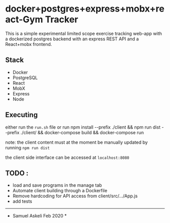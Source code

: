 # docker+postgres+express+mobx+react-Gym Tracker
This is a simple experimental limited scope exercise tracking web-app with a dockerized postgres backend with an express REST API and a React+mobx frontend.

## Stack
- Docker
- PostgreSQL
- React
- MobX
- Express
- Node

## Executing
either run the `run.sh` file or run
	npm install --prefix ./client && npm run dist --prefix ./client/ && docker-compose build && docker-compose run

note: the client content must at the moment be manually updated by running `npm run dist`

the client side interface can be accessed at `localhost:8080`
## TODO :
- load and save programs in the manage tab
- Automate client building through a Dockerfile
- Remove hardcoding for API access from client/src/.../App.js 
- add tests


***
* Samuel Askeli Feb 2020 *
